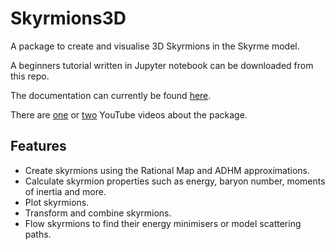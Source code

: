 # Skyrmions3D

<!---
[![Build Status](https://app.travis-ci.com/chrishalcrow/Skyrmions3D.jl.svg?branch=main)](https://app.travis-ci.com/chrishalcrow/Skyrmions3D.jl)
[![Build status](https://ci.appveyor.com/api/projects/status/2c982gbnj27dxb96?svg=true)](https://ci.appveyor.com/project/chrishalcrow/skyrmions3d-jl)
[![Coverage Status](https://coveralls.io/repos/github/chrishalcrow/Skyrmions3D.jl/badge.svg?branch=main)](https://coveralls.io/github/chrishalcrow/Skyrmions3D.jl?branch=main)
-->

A package to create and visualise 3D Skyrmions in the Skyrme model.

A beginners tutorial written in Jupyter notebook can be downloaded from this repo.

The documentation can currently be found [here](http://solitonsatwork.net/chris/Skyrmions3D/).

There are [one](https://youtu.be/HeSs7yVGXR4) or [two](https://youtu.be/TI5huk6Rqos) YouTube videos about the package.

## Features
- Create skyrmions using the Rational Map and ADHM approximations.
- Calculate skyrmion properties such as energy, baryon number, moments of inertia and more.
- Plot skyrmions.
- Transform and combine skyrmions.
- Flow skyrmions to find their energy minimisers or model scattering paths.
